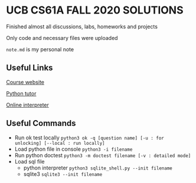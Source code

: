 # UCB CS61A FALL 2020 SOLUTIONS

Finished almost all discussions, labs, homeworks and projects

Only code and necessary files were uploaded

`note.md` is my personal note

## Useful Links
[Course website](https://inst.eecs.berkeley.edu/~cs61a/fa20/)

[Python tutor](http://tutor.cs61a.org/)

[Online interpreter](https://code.cs61a.org/)

## Useful Commands
- Run ok test locally
  `python3 ok -q [question name] [-u : for unlocking] [--local : run locally]`
- Load python file in console
  `python3 -i filename`
- Run python doctest
  `python3 -m doctest filename [-v : detailed mode]`
- Load sql file
  - python interpreter
    `python3 sqlite_shell.py --init filename`
  - sqlite3
    `sqlite3 --init filename`
